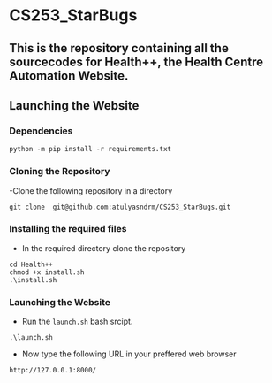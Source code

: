 # CS253_StarBugs
This is the repository containing all the sourcecodes for Health++, the Health Centre Automation Website.
---
## Launching the Website

### Dependencies

```
python -m pip install -r requirements.txt
```

### Cloning the Repository

-Clone the following repository in a directory 

```
git clone  git@github.com:atulyasndrm/CS253_StarBugs.git
```

### Installing the required files

- In the required directory clone the repository

```
cd Health++
chmod +x install.sh
.\install.sh
```

### Launching the Website

- Run the ```launch.sh``` bash srcipt. 
```
.\launch.sh
```

- Now type the following URL in your preffered web browser
```
http://127.0.0.1:8000/
```
